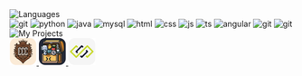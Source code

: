 <div align="left">
  <img src="https://readme-typing-svg.demolab.com?font=Fir+Code&pause=2500&color=86FFCA&background=1E1F22&vCenter=true&random=false&width=220&height=20&lines=Languages+and+Tools%3A" alt="Languages" height="20" width="220"/>
  <br/>
  <img src="https://skillicons.dev/icons?i=dotnet" alt="git" height="48" width="48"/>
  <img src="https://skillicons.dev/icons?i=python" alt="python" height="48" width="48"/>
  <img src="https://skillicons.dev/icons?i=java" alt="java" height="48" width="48"/>
  <img src="https://skillicons.dev/icons?i=mysql" alt="mysql" height="48" width="48"/>
  <img src="https://skillicons.dev/icons?i=html" alt="html" height="48" width="48"/>
  <img src="https://skillicons.dev/icons?i=css" alt="css" height="48" width="48"/>
  <img src="https://skillicons.dev/icons?i=js" alt="js" height="48" width="48"/>
  <img src="https://skillicons.dev/icons?i=ts" alt="ts" height="48" width="48"/>
  <img src="https://skillicons.dev/icons?i=angular" alt="angular" height="48" width="48"/>
  <img src="https://skillicons.dev/icons?i=rust" alt="git" height="48" width="48"/>
  <img src="https://skillicons.dev/icons?i=git" alt="git" height="48" width="48"/>
</div>

<div align="left">
  <img src="https://readme-typing-svg.demolab.com?font=Fira+Code&pause=2500&color=86FFCA&background=1E1F22&vCenter=true&random=false&width=140&height=20&lines=My+projects%3A" alt="My Projects" height="20" width="140"/>  
  <br/>
  <a href="https://github.com/Serters/ConsoleCoatCraft">
    <img src="https://github.com/Serters/Serters/blob/main/assets/projects/ConsoleCoatCraft.svg" alt="ConsoleCoatCraft" height="48" width="48"/>
  </a>
  <a href="https://github.com/Serters/CodeChest">
  <img src="https://github.com/Serters/Serters/blob/main/assets/projects/CodeChest.svg" href="https://github.com/Serters/CodeChest" alt="CodeChest" height="48" width="48"/>
  </a>
  <a href="https://github.com/nikolavukotic/VTS_Apps_Team_AI">
    <picture>
      <source media="(prefers-color-scheme: dark)" srcset="https://github.com/Serters/Serters/blob/main/assets/projects/VTSFIT-dark.svg" height="48" width="48">
      <source media="(prefers-color-scheme: light)" srcset="https://github.com/Serters/Serters/blob/main/assets/projects/VTSFIT-light.svg" height="48" width="48">
      <img alt="VTSFit" src="https://github.com/Serters/Serters/blob/main/assets/projects/VTSFIT-dark.svg" height="48" width="48">
  </picture>
  </a>
</div>
